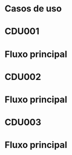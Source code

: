 # Casos de uso

# CDU001

# Fluxo principal

# CDU002

# Fluxo principal

# CDU003

# Fluxo principal
